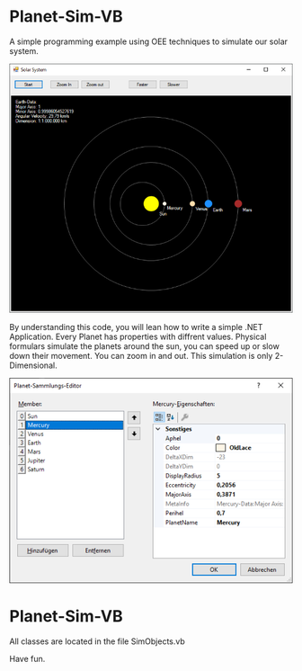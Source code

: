 # Planet-Sim-VB
A simple programming example using OEE techniques to simulate our solar system.

![Image of Planet-Sim](https://github.com/DeepHyperspace/Planet-Sim-VB/blob/master/Solar%20System.png)

By understanding this code, you will lean how to write a simple .NET Application. Every Planet has properties with diffrent values.
Physical formulars simulate the planets around the sun, you can speed up or slow down their movement. You can zoom in and out. This simulation is only 2-Dimensional.

![Image of Planet-Sim](https://github.com/DeepHyperspace/Planet-Sim-VB/blob/master/Add_Planets.png)

# Planet-Sim-VB

All classes are located in the file SimObjects.vb

Have fun.
